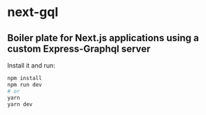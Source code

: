 # next-gql

## Boiler plate for Next.js applications using a custom Express-Graphql server

Install it and run:

```bash
npm install
npm run dev
# or
yarn
yarn dev
```
